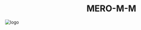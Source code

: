 #                                           MERO-M-M                                      

![logo](https://raw.githubusercontent.com/MERO-M-M/MERO-M-M.github.io/master/Capture.PNG)


